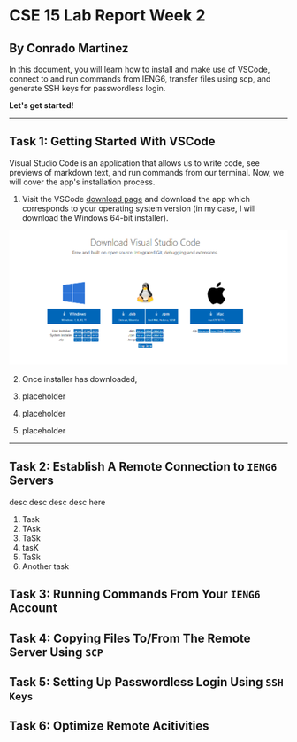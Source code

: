 # CSE 15 Lab Report Week 2
## By Conrado Martinez

In this document, you will learn how to install and make use of VSCode, connect to and run commands from IENG6, transfer files using scp, and generate SSH keys for passwordless login. 

**Let's get started!** 

--- 
## Task 1: Getting Started With VSCode

Visual Studio Code is an application that allows us to write code, see previews of markdown text, and run commands from our terminal. 
Now, we will cover the app's installation process. 
1. Visit the VSCode [download page](https://code.visualstudio.com/Download) and download the app which corresponds to your operating system version (in my case, I will download the Windows 64-bit installer).

![Image](/imgs/vscode-download.png)

2. Once installer has downloaded, 

3. placeholder
4. placeholder
5. placeholder

---

## Task 2: Establish A Remote Connection to `IENG6` Servers

desc desc desc desc here

1. Task 
2. TAsk 
3. TaSk
4. tasK
5. TaSk
6. Another task 

## Task 3: Running Commands From Your `IENG6` Account

## Task 4: Copying Files To/From The Remote Server Using `SCP`

## Task 5: Setting Up Passwordless Login Using `SSH Keys`

## Task 6: Optimize Remote Acitivities
